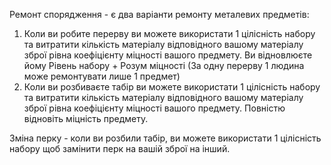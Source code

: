 Ремонт спорядження - є два варіанти ремонту металевих предметів:
1) Коли ви робите перерву ви можете використати 1 цілісність набору та витратити кількість матеріалу відповідного вашому матеріалу зброї рівна коефіцієнту міцності вашого предмету. Ви відновлюєте йому Рівень набору + Розум міцності (За одну перерву 1 людина може ремонтувати лише 1 предмет)
2) Коли ви розбиваєте табір ви можете використати 1 цілісність набору та витратити кількість матеріалу відповідного вашому матеріалу зброї рівна коефіцієнту міцності вашого предмету. Повністю відновіть міцність предмету.

Зміна перку - коли ви розбили табір, ви можете використати 1 цілісність набору щоб замінити перк на вашій зброї на інший.
